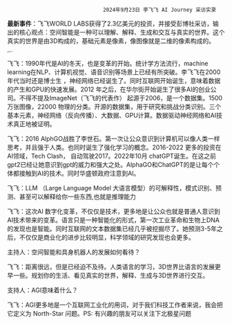                                    2024年9月23日 李飞飞 AI Journey 采访实录 

**最新事件**：飞飞WORLD LABS获得了2.3亿美元的投资，并接受彭博社采访，输出的核心观点：空间智能是一种可以理解、解释、生成和交互与真实的世界。这个真实的世界是由3D构成的，基础元素是像素，像图像就是二维的像素构成的。



<img src="/Users/lyc/Desktop/code/notes/AI/FFL-7.jpg" alt="FFL-7" style="zoom: 25%;" />

飞飞：1990年代是AI的冬天，也是变革的开始。统计学方法流行，machine learning在NLP、计算机视觉、语音识别等场景上已经有所突破。李飞飞在2000年代当时还是博士生 ，神经网络已经诞生了。同时互联网开始诞生，意味着数据的产生和GPU的快速发展。2012 年之后，在华尔街开始诞生了很多AI的创业公司。不得不提及ImageNet（飞飞的代表作） 起源于2006，是一个数据集。1500万张图像，22000 物理的分类。开源的数据集，用于研究和挑战分类识别。三个基本元素，神经网络（反向传播）、大数据、GPU计算。数据驱动神经网络和AI技术真正地被证明。

飞飞：2016 AlphGO战胜了李世石。第一次让公众意识到计算机可以像人类一样思考，并且强于人类。也同时诞生了强化学习的概念。2016-2022 更多的投资在AI领域，Tech Clash， 自动驾驶2017。2022年10月 chatGPT诞生。在这之前gpt2已经让她意识到gpt的威力和强大之处。AlphaGO和ChatGPT的是让每个个体都接触到AI的技术。同时华盛顿政府注意到AI。

飞飞：LLM （Large Language Model 大语言模型）的可解释性，模式识别、预测、甚至可以解释给你一些东西,也就是推理能力

飞飞：这次AI 数字化变革，不仅仅是技术，更多地是让公众也就是普通人意识到AI技术带来的变革。语言只是一种智能化的形式，第一次工业革命和生物上DNA的发现也是智能。同时互联网的文本数据集已经几乎被挖掘尽了。她预测3-5年之后，不仅仅是商业化的进步比较明显，科学领域的研究发现也会更多。

主持人：空间智能和具身机器人的发展如何看待？

飞飞：距离很远，但是已经迫不及待。人类语言的学习，3D世界比语言的发展更早一些。规划你的生活、看见真实的世界，解释、生成与3D世界进行交互。

支持人：AGI意味着什么？

飞飞：AGI更多地是一个互联网工业化的用词，对于我们科技工作者来说，我会把它定义为 North-Star 问题。PS: 有兴趣的朋友可以关注下北极星问题
